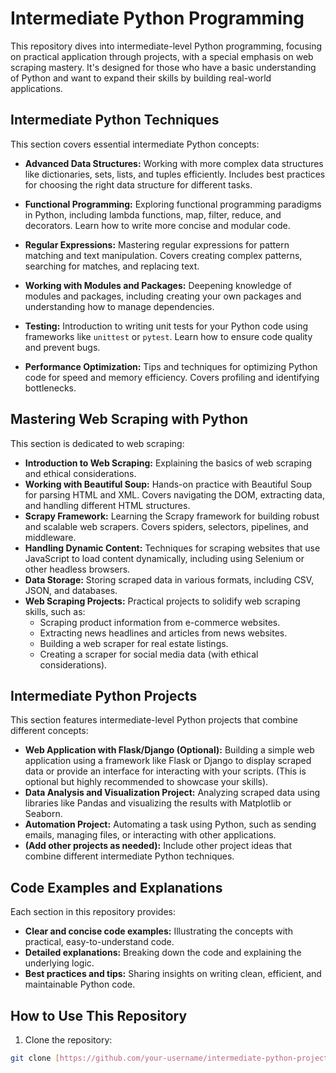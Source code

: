 # Intermediate Python Programming

This repository dives into intermediate-level Python programming, focusing on practical application through projects, with a special emphasis on web scraping mastery.  It's designed for those who have a basic understanding of Python and want to expand their skills by building real-world applications.

## Intermediate Python Techniques

This section covers essential intermediate Python concepts:

* **Advanced Data Structures:**  Working with more complex data structures like dictionaries, sets, lists, and tuples efficiently.  Includes best practices for choosing the right data structure for different tasks.

* **Functional Programming:**  Exploring functional programming paradigms in Python, including lambda functions, map, filter, reduce, and decorators.  Learn how to write more concise and modular code.

* **Regular Expressions:**  Mastering regular expressions for pattern matching and text manipulation.  Covers creating complex patterns, searching for matches, and replacing text.

* **Working with Modules and Packages:**  Deepening knowledge of modules and packages, including creating your own packages and understanding how to manage dependencies.

* **Testing:**  Introduction to writing unit tests for your Python code using frameworks like `unittest` or `pytest`.  Learn how to ensure code quality and prevent bugs.

* **Performance Optimization:**  Tips and techniques for optimizing Python code for speed and memory efficiency.  Covers profiling and identifying bottlenecks.

## Mastering Web Scraping with Python

This section is dedicated to web scraping:

* **Introduction to Web Scraping:**  Explaining the basics of web scraping and ethical considerations.
* **Working with Beautiful Soup:**  Hands-on practice with Beautiful Soup for parsing HTML and XML.  Covers navigating the DOM, extracting data, and handling different HTML structures.
* **Scrapy Framework:**  Learning the Scrapy framework for building robust and scalable web scrapers.  Covers spiders, selectors, pipelines, and middleware.
* **Handling Dynamic Content:**  Techniques for scraping websites that use JavaScript to load content dynamically, including using Selenium or other headless browsers.
* **Data Storage:**  Storing scraped data in various formats, including CSV, JSON, and databases.
* **Web Scraping Projects:**  Practical projects to solidify web scraping skills, such as:
    * Scraping product information from e-commerce websites.
    * Extracting news headlines and articles from news websites.
    * Building a web scraper for real estate listings.
    * Creating a scraper for social media data (with ethical considerations).

## Intermediate Python Projects

This section features intermediate-level Python projects that combine different concepts:

* **Web Application with Flask/Django (Optional):** Building a simple web application using a framework like Flask or Django to display scraped data or provide an interface for interacting with your scripts.  (This is optional but highly recommended to showcase your skills).
* **Data Analysis and Visualization Project:**  Analyzing scraped data using libraries like Pandas and visualizing the results with Matplotlib or Seaborn.
* **Automation Project:**  Automating a task using Python, such as sending emails, managing files, or interacting with other applications.
* **(Add other projects as needed):**  Include other project ideas that combine different intermediate Python techniques.

## Code Examples and Explanations

Each section in this repository provides:

* **Clear and concise code examples:**  Illustrating the concepts with practical, easy-to-understand code.
* **Detailed explanations:**  Breaking down the code and explaining the underlying logic.
* **Best practices and tips:**  Sharing insights on writing clean, efficient, and maintainable Python code.

## How to Use This Repository

1. Clone the repository:

```bash
git clone [https://github.com/your-username/intermediate-python-projects.git](https://www.google.com/search?q=https://www.google.com/search%3Fq%3Dhttps://github.com/your-username/intermediate-python-projects.git)  # Replace with your repository URL
